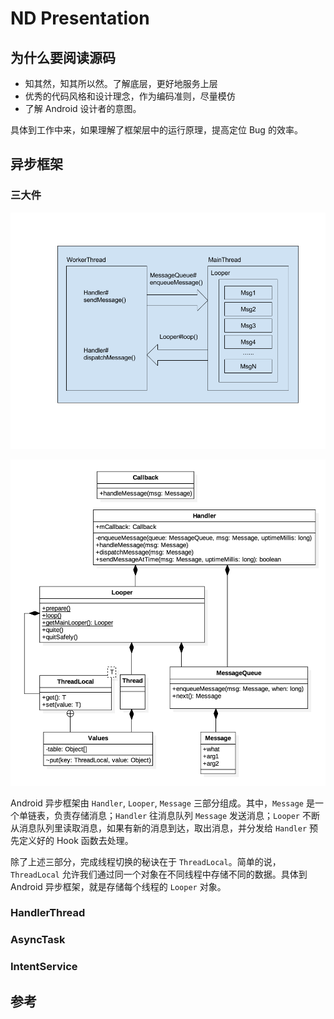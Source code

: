 # ND Presentation

## 为什么要阅读源码

- 知其然，知其所以然。了解底层，更好地服务上层
- 优秀的代码风格和设计理念，作为编码准则，尽量模仿
- 了解 Android 设计者的意图。

具体到工作中来，如果理解了框架层中的运行原理，提高定位 Bug 的效率。

## 异步框架

### 三大件

![](screenshots/handler-message-looper.png)

![](screenshots/android-async-uml.png)

Android 异步框架由 `Handler`, `Looper`, `Message` 三部分组成。其中，`Message` 是一个单链表，负责存储消息；`Handler` 往消息队列 `Message` 发送消息；`Looper` 不断从消息队列里读取消息，如果有新的消息到达，取出消息，并分发给 `Handler` 预先定义好的 Hook 函数去处理。

除了上述三部分，完成线程切换的秘诀在于 `ThreadLocal`。简单的说，`ThreadLocal` 允许我们通过同一个对象在不同线程中存储不同的数据。具体到 Android 异步框架，就是存储每个线程的 `Looper` 对象。

### HandlerThread

### AsyncTask

### IntentService 

## 参考
